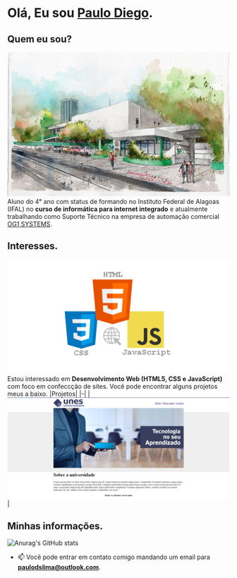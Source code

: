 # Olá, Eu sou [Paulo Diego](https://github.com/paulodslima).

## Quem eu sou?
![Imagem ilustrado do IFAL](Imagens/ifal_aquarela.jpeg)
Aluno do 4° ano com status de formando no Instituto Federal de Alagoas (IFAL) no **curso de informática para internet integrado** e atualmente trabalhando como Suporte Técnico na empresa de automação comercial [OG1 SYSTEMS](https://www.og1.inf.br/).

## Interesses.
![Imagem ilustrado de HTML5, CSS e JavaScript](Imagens/html5_css_javascript.jpeg)
Estou interessado em **Desenvolvimento Web (HTML5, CSS e JavaScript)** com foco em confeccção de sites. Você pode encontrar alguns projetos meus a baixo.
|Projetos|
|-|
|[![projeto universidade unes](Imagens/universidade_unes.png)](https://paulodslima.github.io/sites/universidade_unes/index.html)|

## Minhas informações.
![Anurag's GitHub stats](https://github-readme-stats.vercel.app/api?username=paulodslima&show_icons=true&theme=dark)
- 📫 Você pode entrar em contato comigo mandando um email para **paulodslima@outlook.com**.

<!---
paulodslima/paulodslima is a ✨ special ✨ repository because its `README.md` (this file) appears on your GitHub profile.
You can click the Preview link to take a look at your changes.
--->
